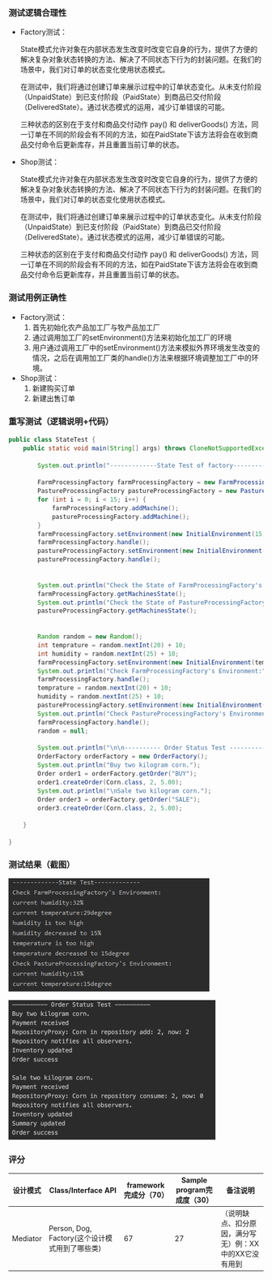 ### 测试逻辑合理性

- Factory测试：

  State模式允许对象在内部状态发生改变时改变它自身的行为，提供了方便的解决复杂对象状态转换的方法、解决了不同状态下行为的封装问题。在我们的场景中，我们对订单的状态变化使用状态模式。

  在测试中，我们将通过创建订单来展示过程中的订单状态变化。从未支付阶段（UnpaidState）到已支付阶段（PaidState）到商品已交付阶段（DeliveredState）。通过状态模式的运用，减少订单错误的可能。

  三种状态的区别在于支付和商品交付动作 pay() 和 deliverGoods() 方法，同一订单在不同的阶段会有不同的方法，如在PaidState下该方法将会在收到商品交付命令后更新库存，并且重置当前订单的状态。

- Shop测试：

  State模式允许对象在内部状态发生改变时改变它自身的行为，提供了方便的解决复杂对象状态转换的方法、解决了不同状态下行为的封装问题。在我们的场景中，我们对订单的状态变化使用状态模式。

  在测试中，我们将通过创建订单来展示过程中的订单状态变化。从未支付阶段（UnpaidState）到已支付阶段（PaidState）到商品已交付阶段（DeliveredState）。通过状态模式的运用，减少订单错误的可能。

  三种状态的区别在于支付和商品交付动作 pay() 和 deliverGoods() 方法，同一订单在不同的阶段会有不同的方法，如在PaidState下该方法将会在收到商品交付命令后更新库存，并且重置当前订单的状态。

### 测试用例正确性

- Factory测试：
  1.	首先初始化农产品加工厂与牧产品加工厂
  2.	通过调用加工厂的setEnvironment()方法来初始化加工厂的环境
  3.	用户通过调用工厂中的setEnvironment()方法来模拟外界环境发生改变的情况，之后在调用加工厂类的handle()方法来根据环境调整加工厂中的环境。
- Shop测试：
  1. 新建购买订单
  2. 新建出售订单

### 重写测试（逻辑说明+代码）

```java
public class StateTest {
    public static void main(String[] args) throws CloneNotSupportedException {

        System.out.println("-------------State Test of factory-------------");

        FarmProcessingFactory farmProcessingFactory = new FarmProcessingFactory();
        PastureProcessingFactory pastureProcessingFactory = new PastureProcessingFactory();
        for (int i = 0; i < 15; i++) {
            farmProcessingFactory.addMachine();
            pastureProcessingFactory.addMachine();
        }
        farmProcessingFactory.setEnvironment(new InitialEnvironment(15, 15));
        farmProcessingFactory.handle();
        pastureProcessingFactory.setEnvironment(new InitialEnvironment(15, 15));
        pastureProcessingFactory.handle();


        System.out.println("Check the State of FarmProcessingFactory's Machines:");
        farmProcessingFactory.getMachinesState();
        System.out.println("Check the State of PastureProcessingFactory's Machines:");
        pastureProcessingFactory.getMachinesState();


        Random random = new Random();
        int temprature = random.nextInt(20) + 10;
        int humidity = random.nextInt(25) + 10;
        farmProcessingFactory.setEnvironment(new InitialEnvironment(temprature, humidity));
        System.out.println("Check FarmProcessingFactory's Environment:");
        farmProcessingFactory.handle();
        temprature = random.nextInt(20) + 10;
        humidity = random.nextInt(25) + 10;
        pastureProcessingFactory.setEnvironment(new InitialEnvironment(temprature, humidity));
        System.out.println("Check PastureProcessingFactory's Environment:");
        farmProcessingFactory.handle();
        random = null;

        System.out.println("\n\n---------- Order Status Test ----------");
        OrderFactory orderFactory = new OrderFactory();
        System.out.println("Buy two kilogram corn.");
        Order order1 = orderFactory.getOrder("BUY");
        order1.createOrder(Corn.class, 2, 5.00);
        System.out.println("\nSale two kilogram corn.");
        Order order3 = orderFactory.getOrder("SALE");
        order3.createOrder(Corn.class, 2, 5.00);

    }

}
```



### 测试结果（截图）

![state(factory)](img\state(factory).png)

<img src="img\shop_state.png" alt="state(shop)" style="zoom:50%;" />

### 评分

| 设计模式 | Class/Interface API                            | framework完成分（70） | Sample program完成度（30） | 备注说明                                               |
| -------- | ---------------------------------------------- | --------------------- | -------------------------- | ------------------------------------------------------ |
| Mediator | Person, Dog, Factory(这个设计模式用到了哪些类) | 67                    | 27                         | （说明缺点、扣分原因，满分写无）例：XX中的XX它没有用到 |

